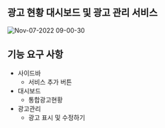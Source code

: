 ## 광고 현황 대시보드 및 광고 관리 서비스

![Nov-07-2022 09-00-30](https://user-images.githubusercontent.com/42020919/200202905-698f5fe6-d614-44cb-ad02-9554c060b0b1.gif)

## 기능 요구 사항
- 사이드바
  - 서비스 추가 버튼
- 대시보드
  - 통합광고현황
- 광고관리
  - 광고 표시 및 수정하기